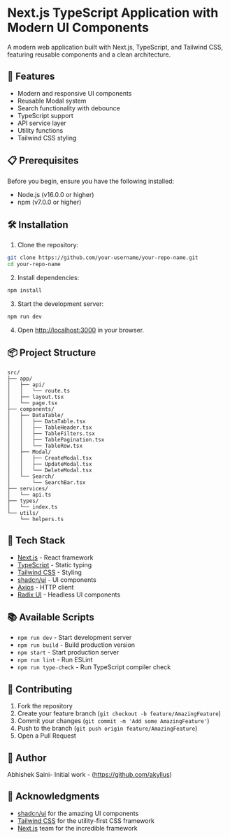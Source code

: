 # Next.js TypeScript Application with Modern UI Components

A modern web application built with Next.js, TypeScript, and Tailwind CSS, featuring reusable components and a clean architecture.

## 🚀 Features

- Modern and responsive UI components
- Reusable Modal system
- Search functionality with debounce
- TypeScript support
- API service layer
- Utility functions
- Tailwind CSS styling

## 📋 Prerequisites

Before you begin, ensure you have the following installed:
- Node.js (v16.0.0 or higher)
- npm (v7.0.0 or higher)

## 🛠️ Installation

1. Clone the repository:
```bash
git clone https://github.com/your-username/your-repo-name.git
cd your-repo-name
```

2. Install dependencies:
```bash
npm install
```

3. Start the development server:
```bash
npm run dev
```

4. Open [http://localhost:3000](http://localhost:3000) in your browser.

## 📦 Project Structure

```
src/
├── app/
│   ├── api/
│   │   └── route.ts
│   ├── layout.tsx
│   └── page.tsx
├── components/
│   ├── DataTable/
│   │   ├── DataTable.tsx
│   │   ├── TableHeader.tsx
│   │   ├── TableFilters.tsx
│   │   ├── TablePagination.tsx
│   │   └── TableRow.tsx
│   ├── Modal/
│   │   ├── CreateModal.tsx
│   │   ├── UpdateModal.tsx
│   │   └── DeleteModal.tsx
│   └── Search/
│       └── SearchBar.tsx
├── services/
│   └── api.ts
├── types/
│   └── index.ts
└── utils/
    └── helpers.ts
```

## 🔧 Tech Stack

- [Next.js](https://nextjs.org/) - React framework
- [TypeScript](https://www.typescriptlang.org/) - Static typing
- [Tailwind CSS](https://tailwindcss.com/) - Styling
- [shadcn/ui](https://ui.shadcn.com/) - UI components
- [Axios](https://axios-http.com/) - HTTP client
- [Radix UI](https://www.radix-ui.com/) - Headless UI components

## 📚 Available Scripts

- `npm run dev` - Start development server
- `npm run build` - Build production version
- `npm start` - Start production server
- `npm run lint` - Run ESLint
- `npm run type-check` - Run TypeScript compiler check

## 🤝 Contributing

1. Fork the repository
2. Create your feature branch (`git checkout -b feature/AmazingFeature`)
3. Commit your changes (`git commit -m 'Add some AmazingFeature'`)
4. Push to the branch (`git push origin feature/AmazingFeature`)
5. Open a Pull Request

## 👥 Author
Abhishek Saini- Initial work - (https://github.com/akyllus)

## 🙏 Acknowledgments

- [shadcn/ui](https://ui.shadcn.com/) for the amazing UI components
- [Tailwind CSS](https://tailwindcss.com/) for the utility-first CSS framework
- [Next.js](https://nextjs.org/) team for the incredible framework

